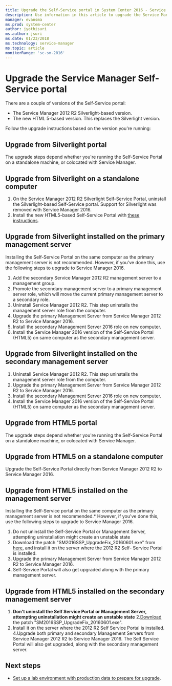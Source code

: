 ```yaml
---
title: Upgrade the Self-Service portal in System Center 2016 - Service Manager
description: Use information in this article to upgrade the Service Manager Self-Service portal.
manager: evansma
ms.prod: system-center
author: jyothisuri
ms.author: jsuri
ms.date: 01/23/2018
ms.technology: service-manager
ms.topic: article
monikerRange: 'sc-sm-2016'
---
```


# Upgrade the Service Manager Self-Service portal

There are a couple of versions of the Self-Service portal:

- The Service Manager 2012 R2 Silverlight-based version.
- The new HTML 5-based version. This replaces the Silverlight version.

Follow the upgrade instructions based on the version you're running:


## Upgrade from Silverlight portal

The upgrade steps depend whether you're running the Self-Service Portal on a standalone machine, or colocated with Service Manager.

## Upgrade from Silverlight on a standalone computer

1. On the Service Manager 2012 R2 Silverlight Self-Service Portal, uninstall the Silverlight-based Self-Service portal. Support for Silverlight was removed with Service Manager 2016.
2. Install the new HTML5-based Self-Service Portal with [these instructions](~/scsm/deploy-self-service-portal.md).


## Upgrade from Silverlight installed on the primary management server

Installing the Self-Service Portal on the same computer as the primary management server is not recommended. However, if you've done this, use the following steps to upgrade to Service Manager 2016.

1.	Add the secondary Service Manager 2012 R2 management server to a management group.
2.	Promote the secondary management server to a primary management server role, which will move the current primary management server to a secondary role.
3.  Uninstall Service Manager 2012 R2. This step uninstalls the management server role from the computer.
4.  Upgrade the primary Management Server from Service Manager 2012 R2 to Service Manager 2016.
5.  Install the secondary Management Server 2016 role on new computer.
6.  Install the Service Manager 2016 version of the Self-Service Portal (HTML5) on same computer as the secondary management server.


## Upgrade from Silverlight installed on the secondary management server
1.  Uninstall Service Manager 2012 R2. This step uninstalls the management server role from the computer.
2.  Upgrade the primary Management Server from Service Manager 2012 R2 to Service Manager 2016.
3.  Install the secondary Management Server 2016 role on new computer.
4.  Install the Service Manager 2016 version of the Self-Service Portal (HTML5) on same computer as the secondary management server.


## Upgrade from HTML5 portal

The upgrade steps depend whether you're running the Self-Service Portal on a standalone machine, or colocated with Service Manager.

## Upgrade from HTML5 on a standalone computer

Upgrade the Self-Service Portal directly from Service Manager 2012 R2 to Service Manager 2016.

## Upgrade from HTML5 installed on the management server

Installing the Self-Service portal on the same computer as the primary management server is not recommended.* However, if you've done this, use the following steps to upgrade to Service Manager 2016.

1.	Do not uninstall the Self-Service Portal or Management Server, attempting uninstallation might create an unstable state
2.	Download the patch "SM2016SSP_UpgradeFix_20160601.exe" from [here](https://go.microsoft.com/fwlink/?LinkID=798214), and install it on the server where the 2012 R2 Self- Service Portal is installed.
3.	Upgrade the primary Management Server from Service Manager 2012 R2 to Service Manager 2016.
4.	Self-Service Portal will also get upgraded along with the primary management server.


## Upgrade from HTML5 installed on the secondary management server

1. **Don't uninstall the Self Service Portal or Management Server, attempting uninstallation might create an unstable state**
2.[Download](https://go.microsoft.com/fwlink/?LinkID=798214) the patch "SM2016SSP_UpgradeFix_20160601.exe".
3. Install it on the server where the 2012 R2 Self Service Portal is installed.
4.Upgrade both primary and secondary Management Servers from Service Manager 2012 R2 to Service Manager 2016. The Self Service Portal will also get upgraded, along with the secondary management server.

## Next steps

- [Set up a lab environment with production data to prepare for upgrade](set-up-lab-with-production-data.md).
